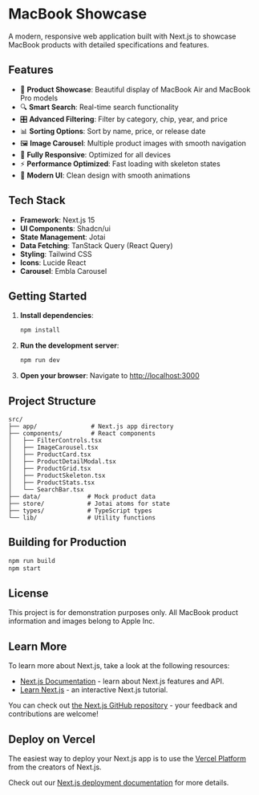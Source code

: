 # MacBook Showcase

A modern, responsive web application built with Next.js to showcase MacBook products with detailed specifications and features.

## Features

- 🎯 **Product Showcase**: Beautiful display of MacBook Air and MacBook Pro models
- 🔍 **Smart Search**: Real-time search functionality
- 🎛️ **Advanced Filtering**: Filter by category, chip, year, and price
- 📊 **Sorting Options**: Sort by name, price, or release date
- 🖼️ **Image Carousel**: Multiple product images with smooth navigation
- 📱 **Fully Responsive**: Optimized for all devices
- ⚡ **Performance Optimized**: Fast loading with skeleton states
- 🎨 **Modern UI**: Clean design with smooth animations

## Tech Stack

- **Framework**: Next.js 15
- **UI Components**: Shadcn/ui
- **State Management**: Jotai
- **Data Fetching**: TanStack Query (React Query)
- **Styling**: Tailwind CSS
- **Icons**: Lucide React
- **Carousel**: Embla Carousel

## Getting Started

1. **Install dependencies**:

   ```bash
   npm install
   ```

2. **Run the development server**:

   ```bash
   npm run dev
   ```

3. **Open your browser**:
   Navigate to [http://localhost:3000](http://localhost:3000)

## Project Structure

```
src/
├── app/               # Next.js app directory
├── components/        # React components
│   ├── FilterControls.tsx
│   ├── ImageCarousel.tsx
│   ├── ProductCard.tsx
│   ├── ProductDetailModal.tsx
│   ├── ProductGrid.tsx
│   ├── ProductSkeleton.tsx
│   ├── ProductStats.tsx
│   └── SearchBar.tsx
├── data/             # Mock product data
├── store/            # Jotai atoms for state
├── types/            # TypeScript types
└── lib/              # Utility functions
```

## Building for Production

```bash
npm run build
npm start
```

## License

This project is for demonstration purposes only. All MacBook product information and images belong to Apple Inc.

## Learn More

To learn more about Next.js, take a look at the following resources:

- [Next.js Documentation](https://nextjs.org/docs) - learn about Next.js features and API.
- [Learn Next.js](https://nextjs.org/learn) - an interactive Next.js tutorial.

You can check out [the Next.js GitHub repository](https://github.com/vercel/next.js) - your feedback and contributions are welcome!

## Deploy on Vercel

The easiest way to deploy your Next.js app is to use the [Vercel Platform](https://vercel.com/new?utm_medium=default-template&filter=next.js&utm_source=create-next-app&utm_campaign=create-next-app-readme) from the creators of Next.js.

Check out our [Next.js deployment documentation](https://nextjs.org/docs/app/building-your-application/deploying) for more details.
